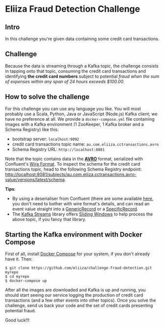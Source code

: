 # Eliiza Fraud Detection Challenge

## Intro

In this challenge you're given data containing some credit card transactions.

## Challenge

Because the data is streaming through a Kafka topic, the challenge consists in tapping onto that topic, consuming the
credit card transactions and identifying **the credit card numbers** subject to potential *fraud when the sum of
expenses within any span of 24 hours exceeds $100.00*.

## How to solve the challenge

For this challenge you can use any language you like.  You will most probably use a Scala, Python, Java or JavaScript
(Node.js) Kafka client; we have no preference at all.  We provide a `docker-compose.yml` file containing images with a
Kafka environment (1 ZooKeeper, 1 Kafka broker and a Schema Registry) like this:
- bootstrap server: `localhost:9092`
- credit card transactions topic name: `au.com.eliiza.cctransactions.avro`
- Schema Registry URL: `http://localhost:8081`

Note that the topic contains data in the **[AVRO](https://avro.apache.org/docs/current/spec.html)** format, serialized
with Confluent's
[Wire Format](https://docs.confluent.io/platform/current/schema-registry/serdes-develop/index.html#wire-format).  To
inspect the schema for the credit card transactions topic, head to the following Schema Registry endpoint:
[http://localhost:8081/subjects/au.com.eliiza.cctransactions.avro-value/versions/latest/schema](http://localhost:8081/subjects/au.com.eliiza.cctransactions.avro-value/versions/latest/schema).

**Tips**:
- By using a deserialiser from Confluent (there are some available
[here](https://github.com/confluentinc/schema-registry/tree/master/avro-serde/src/main/java/io/confluent/kafka/streams/serdes/avro),
you don't need to bother with wire format's details, and can read an event value straight into a
[GenericRecord](https://github.com/apache/avro/blob/master/lang/java/avro/src/main/java/org/apache/avro/generic/GenericRecord.java)
or a
[SpecificRecord](https://github.com/apache/avro/blob/master/lang/java/avro/src/main/java/org/apache/avro/specific/SpecificRecord.java).
- The [Kafka Streams](https://kafka.apache.org/documentation/streams/) library offers
[Sliding Windows](https://kafka.apache.org/31/documentation/streams/developer-guide/dsl-api.html#sliding-time-windows)
to help process the above topic, if you fancy that library.

## Starting the Kafka environment with Docker Compose

First of all, install [Docker Compose](https://docs.docker.com/compose/install/) for your system, if you don't already
have it.  Then:

    $ git clone https://github.com/eliiza/challenge-fraud-detection.git myrepo
    $ cd myrepo
    $ docker-compose up

After all the images are downloaded and Kafka is up and running, you should start seeing our service logging the
production of credit card transactions (and a few other events into other topics).  Once you solve the challenge, send
us back your code and the set of credit cards presenting potential fraud.

Good luck!!!
